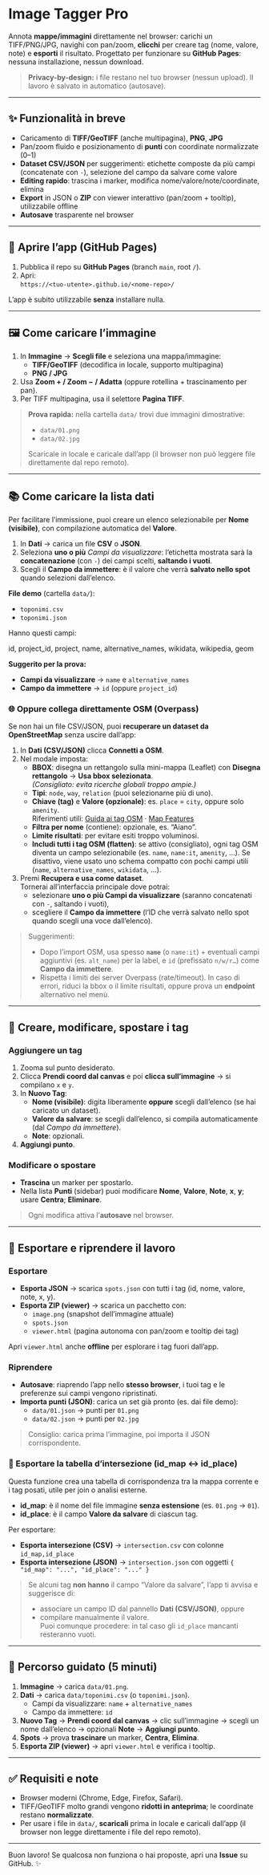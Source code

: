 # Image Tagger Pro

Annota **mappe/immagini** direttamente nel browser: carichi un TIFF/PNG/JPG, navighi con pan/zoom, **clicchi** per creare tag (nome, valore, note) e **esporti** il risultato. Progettato per funzionare su **GitHub Pages**: nessuna installazione, nessun download.

> **Privacy-by-design:** i file restano nel tuo browser (nessun upload). Il lavoro è salvato in automatico (autosave).

---

## ✨ Funzionalità in breve

- Caricamento di **TIFF/GeoTIFF** (anche multipagina), **PNG**, **JPG**
- Pan/zoom fluido e posizionamento di **punti** con coordinate normalizzate (0–1)
- **Dataset CSV/JSON** per suggerimenti: etichette composte da più campi (concatenate con ` - `), selezione del campo da salvare come valore
- **Editing rapido**: trascina i marker, modifica nome/valore/note/coordinate, elimina
- **Export** in JSON o **ZIP** con viewer interattivo (pan/zoom + tooltip), utilizzabile offline
- **Autosave** trasparente nel browser

---

## 🚀 Aprire l’app (GitHub Pages)

1. Pubblica il repo su **GitHub Pages** (branch `main`, root `/`).
2. Apri:  
   `https://<tuo-utente>.github.io/<nome-repo>/`

L’app è subito utilizzabile **senza** installare nulla.

---

## 🖼️ Come caricare l’immagine

1. In **Immagine** → **Scegli file** e seleziona una mappa/immagine:
   - **TIFF/GeoTIFF** (decodifica in locale, supporto multipagina)
   - **PNG / JPG**
2. Usa **Zoom + / Zoom − / Adatta** (oppure rotellina + trascinamento per pan).
3. Per TIFF multipagina, usa il selettore **Pagina TIFF**.

> **Prova rapida:** nella cartella `data/` trovi due immagini dimostrative:
>
> - `data/01.png`
> - `data/02.jpg`  
>
> Scaricale in locale e caricale dall’app (il browser non può leggere file direttamente dal repo remoto).

---

## 📚 Come caricare la lista dati

Per facilitare l’immissione, puoi creare un elenco selezionabile per **Nome (visibile)**, con compilazione automatica del **Valore**.

1. In **Dati** → carica un file **CSV** o **JSON**.
2. Seleziona **uno o più** *Campi da visualizzare*: l’etichetta mostrata sarà la **concatenazione** (con ` - `) dei campi scelti, **saltando i vuoti**.
3. Scegli il **Campo da immettere**: è il valore che verrà **salvato nello spot** quando selezioni dall’elenco.

**File demo** (cartella `data/`):
- `toponimi.csv`
- `toponimi.json`

Hanno questi campi:

id, project_id, project, name, alternative_names, wikidata, wikipedia, geom

**Suggerito per la prova:**
- **Campi da visualizzare** → `name` e `alternative_names`  
- **Campo da immettere** → `id` (oppure `project_id`)

### 🌐 Oppure collega direttamente OSM (Overpass)

Se non hai un file CSV/JSON, puoi **recuperare un dataset da OpenStreetMap** senza uscire dall’app:

1. In **Dati (CSV/JSON)** clicca **Connetti a OSM**.
2. Nel modale imposta:
   - **BBOX**: disegna un rettangolo sulla mini-mappa (Leaflet) con **Disegna rettangolo** → **Usa bbox selezionata**.  
     *(Consigliato: evita ricerche globali troppo ampie.)*
   - **Tipi**: `node`, `way`, `relation` (puoi selezionarne più di uno).
   - **Chiave (tag)** e **Valore (opzionale)**: es. `place` = `city`, oppure solo `amenity`.  
     Riferimenti utili: [Guida ai tag OSM](https://wiki.openstreetmap.org/wiki/Tagging) · [Map Features](https://wiki.openstreetmap.org/wiki/Map_features)
   - **Filtra per nome** (contiene): opzionale, es. “Aiano”.
   - **Limite risultati**: per evitare esiti troppo voluminosi.
   - **Includi tutti i tag OSM (flatten)**: se attivo (consigliato), ogni tag OSM diventa un campo selezionabile (es. `name`, `name:it`, `amenity`, …). Se disattivo, viene usato uno schema compatto con pochi campi utili (`name`, `alternative_names`, `wikidata`, …).
3. Premi **Recupera e usa come dataset**.  
   Tornerai all’interfaccia principale dove potrai:
   - selezionare **uno o più Campi da visualizzare** (saranno concatenati con ` - `, saltando i vuoti),
   - scegliere il **Campo da immettere** (l’ID che verrà salvato nello spot quando scegli una voce dall’elenco).

> Suggerimenti:
> - Dopo l’import OSM, usa spesso **`name`** (o `name:it`) + eventuali campi aggiuntivi (es. `alt_name`) per la label, e `id` (prefissato `n/w/r…`) come **Campo da immettere**.
> - Rispetta i limiti dei server Overpass (rate/timeout). In caso di errori, riduci la bbox o il limite risultati, oppure prova un **endpoint** alternativo nel menù.

---

## 📍 Creare, modificare, spostare i tag

### Aggiungere un tag
1. Zooma sul punto desiderato.
2. Clicca **Prendi coord dal canvas** e poi **clicca sull’immagine** → si compilano `x` e `y`.
3. In **Nuovo Tag**:
   - **Nome (visibile)**: digita liberamente **oppure** scegli dall’elenco (se hai caricato un dataset).
   - **Valore da salvare**: se scegli dall’elenco, si compila automaticamente (dal *Campo da immettere*).
   - **Note**: opzionali.
4. **Aggiungi punto**.

### Modificare o spostare
- **Trascina** un marker per spostarlo.
- Nella lista **Punti** (sidebar) puoi modificare **Nome**, **Valore**, **Note**, **x**, **y**; usare **Centra**; **Eliminare**.

> Ogni modifica attiva l’**autosave** nel browser.

---

## 💾 Esportare e riprendere il lavoro

### Esportare
- **Esporta JSON** → scarica `spots.json` con tutti i tag (id, nome, valore, note, x, y).
- **Esporta ZIP (viewer)** → scarica un pacchetto con:
  - `image.png` (snapshot dell’immagine attuale)
  - `spots.json`
  - `viewer.html` (pagina autonoma con pan/zoom e tooltip dei tag)

Apri `viewer.html` anche **offline** per esplorare i tag fuori dall’app.

### Riprendere
- **Autosave**: riaprendo l’app nello **stesso browser**, i tuoi tag e le preferenze sui campi vengono ripristinati.
- **Importa punti (JSON)**: carica un set già pronto (es. dai file demo):
  - `data/01.json` → punti per `01.png`
  - `data/02.json` → punti per `02.jpg`

> Consiglio: carica prima l’immagine, poi importa il JSON corrispondente.

### 🔗 Esportare la tabella d’intersezione (id_map ↔ id_place)

Questa funzione crea una tabella di corrispondenza tra la mappa corrente e i tag posati, utile per join o analisi esterne.

- **id_map**: è il nome del file immagine **senza estensione** (es. `01.png` → `01`).
- **id_place**: è il campo **Valore da salvare** di ciascun tag.

Per esportare:
- **Esporta intersezione (CSV)** → `intersection.csv` con colonne `id_map,id_place`
- **Esporta intersezione (JSON)** → `intersection.json` con oggetti `{ "id_map": "...", "id_place": "..." }`

> Se alcuni tag **non hanno** il campo “Valore da salvare”, l’app ti avvisa e suggerisce di:
> - associare un campo ID dal pannello **Dati (CSV/JSON)**, oppure
> - compilare manualmente il valore.  
> Puoi comunque procedere: in tal caso gli `id_place` mancanti resteranno vuoti.

---

## 🧪 Percorso guidato (5 minuti)

1. **Immagine** → carica `data/01.png`.
2. **Dati** → carica `data/toponimi.csv` (o `toponimi.json`).
   - Campi da visualizzare: `name` + `alternative_names`
   - Campo da immettere: `id`
3. **Nuovo Tag** → **Prendi coord dal canvas** → clic sull’immagine → scegli un nome dall’elenco → opzionali **Note** → **Aggiungi punto**.
4. **Spots** → prova **trascinare** un marker, **Centra**, **Elimina**.
5. **Esporta ZIP (viewer)** → apri `viewer.html` e verifica i tooltip.

---

## ✅ Requisiti e note

- Browser moderni (Chrome, Edge, Firefox, Safari).
- TIFF/GeoTIFF molto grandi vengono **ridotti in anteprima**; le coordinate restano **normalizzate**.
- Per usare i file in `data/`, **scaricali** prima in locale e caricali dall’app (il browser non legge direttamente i file del repo remoto).

---

Buon lavoro! Se qualcosa non funziona o hai proposte, apri una **Issue** su GitHub. ✨
